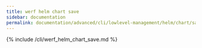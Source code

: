 ```yaml
---
title: werf helm chart save
sidebar: documentation
permalink: documentation/advanced/cli/lowlevel-management/helm/chart/save.html
---
```


{% include /cli/werf_helm_chart_save.md %}
